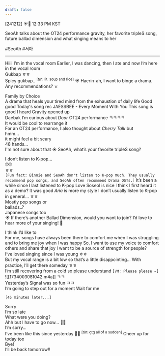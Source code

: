 ```yaml
---
draft: false
---
```


[241212] ☀️💭 12:33 PM KST

SeoAh talks about the OT24 performance gravity, her favorite tripleS song, future ballad dimension and what singing means to her

#SeoAh #서아
___
Hiiii 
I’m in the vocal room
Earlier, I was dancing, then I ate 
and now I’m here in the vocal room  
Gukbap ㅎㅎ  
Spicy gukbap..  <sup>[t/n: lit. soup and rice]</sup>
☀️ Haerin-ah, I want to binge a drama. Any recommendations? ㅠ

Family by Choice  
A drama that heals your tired mind from the exhaustion of daily life
Good good 
Today's song rec
JAESSBEE - Every Moment With You
This song is good
I heard Gravity opened up  
Daebak
I’m curious about  *Door* OT24 performance ㅋㅋㅋㅋ  
It would be cool to rearrange it  
For an OT24 performance, I also thought about *Cherry Talk* but  
hmm…  
it might feel a bit scary  
48 hands...  
I'm not sure about that
☀️ SeoAh, what’s your favorite tripleS song?

I don’t listen to K-pop…  
🙄🙄  
ㅎㅎ  
`[Fun fact: Binnie and SeoAh don't listen to K-pop much. They usually recommend pop songs, and SeoAh often recommend Drama OSTs.]`
It’s been a while since I last listened to K-pop
Love Soseol is nice
I think I first heard it as a demo?
It was good 
_Aria_ is more my style
I don’t usually listen to K-pop in general…
ㅎㅎ  
Mostly pop songs or  
ballads..?  
Japanese songs too  
☀️ If there’s another Ballad Dimension, would you want to join? I’d love to hear more of your singing! 🥺

I think I’d like to  
For me, songs have always been there to comfort me when I was struggling and to bring me joy when I was happy
So, I want to use my voice to comfort others and share that joy
I want to be a source of strength for people?  
I’ve loved singing since I was young
ㅎㅎ  
But my vocal range is a bit low
so that’s a little disappointing…
With practice, I’ll get there someday
ㅎㅎ  
I’m still recovering from a cold 
so please understand
`[VM: Please please ~]`  
![[1734003081042.m4a]]
ㅋㅋ  
Yesterday’s Signal was so fun
ㅋㅋ  
I’m going to step out for a moment 
Wait for me 

`[45 minutes later...]`

Sorry  
I’m so late  
What were you doing?  
Ahh but I have to go now… 🥺🥺  
I’m sorry…  
I’ve been like this since yesterday 🥺🥺  <sup>[t/n: gtg all of a sudden]</sup>
Cheer up for today too  
Bye!  
I’ll be back tomorrow!!